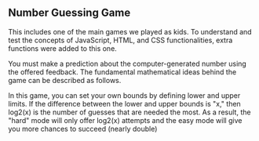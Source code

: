 ## Number Guessing Game

This includes one of the main games we played as kids. To understand and test the concepts of JavaScript, HTML, and CSS functionalities, extra functions were added to this one.

You must make a prediction about the computer-generated number using the offered feedback. The fundamental mathematical ideas behind the game can be described as follows.

In this game, you can set your own bounds by defining lower and upper limits. If the difference between the lower and upper bounds is "x," then log2(x) is the number of guesses that are needed the most. As a result, the "hard" mode will only offer log2(x) attempts and the easy mode will give you more chances to succeed (nearly double)
